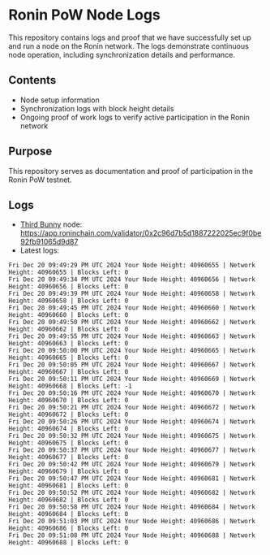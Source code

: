 # Ronin PoW Node Logs

This repository contains logs and proof that we have successfully set up and run a node on the Ronin network. The logs demonstrate continuous node operation, including synchronization details and performance.

## Contents

- Node setup information
- Synchronization logs with block height details
- Ongoing proof of work logs to verify active participation in the Ronin network

## Purpose

This repository serves as documentation and proof of participation in the Ronin PoW testnet.

## Logs

- [Third Bunny](https://thirdbunny.xyz/) node: https://app.roninchain.com/validator/0x2c96d7b5d1887222025ec9f0be92fb91065d9d87
- Latest logs:
```
Fri Dec 20 09:49:29 PM UTC 2024 Your Node Height: 40960655 | Network Height: 40960655 | Blocks Left: 0
Fri Dec 20 09:49:34 PM UTC 2024 Your Node Height: 40960656 | Network Height: 40960656 | Blocks Left: 0
Fri Dec 20 09:49:39 PM UTC 2024 Your Node Height: 40960658 | Network Height: 40960658 | Blocks Left: 0
Fri Dec 20 09:49:45 PM UTC 2024 Your Node Height: 40960660 | Network Height: 40960660 | Blocks Left: 0
Fri Dec 20 09:49:50 PM UTC 2024 Your Node Height: 40960662 | Network Height: 40960662 | Blocks Left: 0
Fri Dec 20 09:49:55 PM UTC 2024 Your Node Height: 40960663 | Network Height: 40960663 | Blocks Left: 0
Fri Dec 20 09:50:00 PM UTC 2024 Your Node Height: 40960665 | Network Height: 40960665 | Blocks Left: 0
Fri Dec 20 09:50:05 PM UTC 2024 Your Node Height: 40960667 | Network Height: 40960667 | Blocks Left: 0
Fri Dec 20 09:50:11 PM UTC 2024 Your Node Height: 40960669 | Network Height: 40960668 | Blocks Left: -1
Fri Dec 20 09:50:16 PM UTC 2024 Your Node Height: 40960670 | Network Height: 40960670 | Blocks Left: 0
Fri Dec 20 09:50:21 PM UTC 2024 Your Node Height: 40960672 | Network Height: 40960672 | Blocks Left: 0
Fri Dec 20 09:50:26 PM UTC 2024 Your Node Height: 40960674 | Network Height: 40960674 | Blocks Left: 0
Fri Dec 20 09:50:32 PM UTC 2024 Your Node Height: 40960675 | Network Height: 40960675 | Blocks Left: 0
Fri Dec 20 09:50:37 PM UTC 2024 Your Node Height: 40960677 | Network Height: 40960677 | Blocks Left: 0
Fri Dec 20 09:50:42 PM UTC 2024 Your Node Height: 40960679 | Network Height: 40960679 | Blocks Left: 0
Fri Dec 20 09:50:47 PM UTC 2024 Your Node Height: 40960681 | Network Height: 40960681 | Blocks Left: 0
Fri Dec 20 09:50:52 PM UTC 2024 Your Node Height: 40960682 | Network Height: 40960682 | Blocks Left: 0
Fri Dec 20 09:50:58 PM UTC 2024 Your Node Height: 40960684 | Network Height: 40960684 | Blocks Left: 0
Fri Dec 20 09:51:03 PM UTC 2024 Your Node Height: 40960686 | Network Height: 40960686 | Blocks Left: 0
Fri Dec 20 09:51:08 PM UTC 2024 Your Node Height: 40960688 | Network Height: 40960688 | Blocks Left: 0
```
